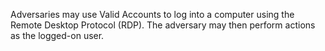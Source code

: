 Adversaries may use Valid Accounts to log into a computer using the Remote Desktop Protocol (RDP). The adversary may then perform actions as the logged-on user.
